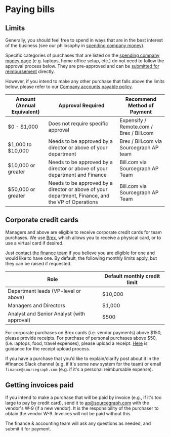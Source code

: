 # Paying bills

## Limits

Generally, you should feel free to spend in ways that are in the best interest of the business (see our philosophy in [spending company money](../benefits-pay-perks/benefits-perks/spending-company-money.md)).

Specific categories of purchases that are listed on the [spending company money page](../benefits-pay-perks/benefits-perks/spending-company-money.md) (e.g. laptops, home office setup, etc.) do not need to follow the approval process below. They are pre-approved and can be [submitted for reimbursement](expenses.md) directly.

However, if you intend to make any other purchase that falls above the limits below, please refer to our [Company accounts payable policy](ap.md).

| Amount (Annual Equivalent) | Approval Required                                                                                 | Recommend Method of Payment              |
| -------------------------- | ------------------------------------------------------------------------------------------------- | ---------------------------------------- |
| $0 - $1,000                | Does not require specific approval                                                                | Expensify / Remote.com / Brex / Bill.com |
| $1,000 to $10,000          | Needs to be approved by a director or above of your department                                    | Brex / Bill.com via Sourcegraph AP team  |
| $10,000 or greater         | Needs to be approved by a director or above of your department and Finance                        | Bill.com via Sourcegraph AP Team         |
| $50,000 or greater         | Needs to be approved by a director or above of your department, Finance, and the VP of Operations | Bill.com via Sourcegraph AP Team         |

## Corporate credit cards

Managers and above are eligible to receive corporate credit cards for team purchases. We use [Brex](https://brex.com), which allows you to receive a physical card, or to use a virtual card if desired.

Just [contact the finance team](index.md#contact) if you believe you are eligible for one and would like to have one. By default, the following monthly limits apply, but they can be raised if requested.

| Role                                       | Default monthly credit limit |
| ------------------------------------------ | ---------------------------- |
| Department leads (VP-level or above)       | $10,000                      |
| Managers and Directors                     | $1,000                       |
| Analyst and Senior Analyst (with approval) | $500                         |

For corporate purchases on Brex cards (i.e. vendor payments) above $150, please provide receipts. For purchase of personal purchases above $50, (i.e. laptops, food, travel expenses), please upload a receipt. [Here](https://support.brex.com/how-do-i-attach-receipts-to-brex-transactions/) is guidance for the receipt upload process.

If you have a purchase that you’d like to explain/clarify post about it in the #finance Slack channel (e.g. if it's some new system for the team) or email `finance@sourcegraph.com` (e.g. if it's a personal reimbursable expense).

## Getting invoices paid

If you intend to make a purchase that will be paid by invoice (e.g., if it's too large to pay by credit card), send it to [ap@sourcegraph.com](mailto:ap@sourcegraph.com) with the vendor's W-9 (if a new vendor). It is the responsibility of the purchaser to obtain the vendor W-9. Invoices will not be paid without this.

The finance & accounting team will ask any questions as needed, and submit it for payment.
